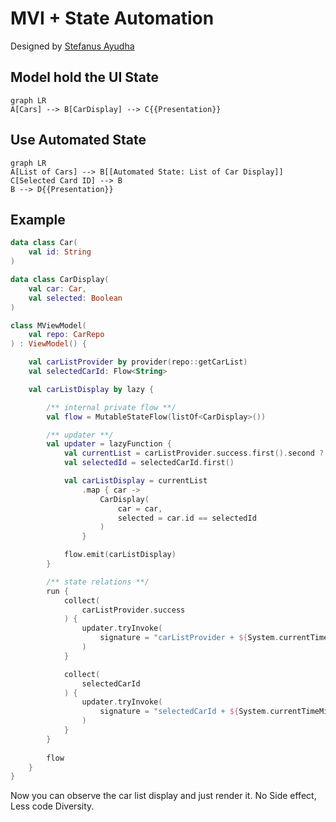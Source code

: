 # MVI + State Automation
Designed by [Stefanus Ayudha](https://github.com/stefanusayudha)

## Model hold the UI State
```mermaid
graph LR
A[Cars] --> B[CarDisplay] --> C{{Presentation}}
```

## Use Automated State
```mermaid
graph LR
A[List of Cars] --> B[[Automated State: List of Car Display]]
C[Selected Card ID] --> B
B --> D{{Presentation}}
```

## Example
```kotlin
data class Car(
    val id: String
)

data class CarDisplay(
    val car: Car,
    val selected: Boolean
)

class MViewModel(
    val repo: CarRepo
) : ViewModel() {

    val carListProvider by provider(repo::getCarList)
    val selectedCarId: Flow<String>

    val carListDisplay by lazy {

        /** internal private flow **/
        val flow = MutableStateFlow(listOf<CarDisplay>())

        /** updater **/
        val updater = lazyFunction {
            val currentList = carListProvider.success.first().second ?: listOf<Car>()
            val selectedId = selectedCarId.first()

            val carListDisplay = currentList
                .map { car ->
                    CarDisplay(
                        car = car,
                        selected = car.id == selectedId
                    )
                }

            flow.emit(carListDisplay)
        }

        /** state relations **/
        run {
            collect(
                carListProvider.success
            ) {
                updater.tryInvoke(
                    signature = "carListProvider + ${System.currentTimeMillis()}"
                )
            }

            collect(
                selectedCarId
            ) {
                updater.tryInvoke(
                    signature = "selectedCarId + ${System.currentTimeMillis()}"
                )
            }
        }
        
        flow
    }
}
```

Now you can observe the car list display and just render it. No Side effect, Less code Diversity.
